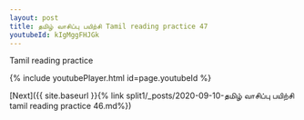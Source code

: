```yaml
---
layout: post
title: தமிழ் வாசிப்பு பயிற்சி Tamil reading practice 47
youtubeId: kIgMggFHJGk
---
```

 
 
Tamil reading practice
 
 
 
 
 


{% include youtubePlayer.html id=page.youtubeId %}
 
[Next]({{ site.baseurl }}{% link  split1/_posts/2020-09-10-தமிழ் வாசிப்பு பயிற்சி tamil reading practice 46.md%})
 
